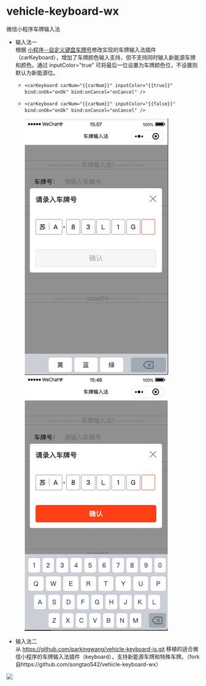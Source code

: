 # vehicle-keyboard-wx
微信小程序车牌输入法

* 输入法一  
  根据 [小程序--自定义键盘车牌号](https://juejin.im/post/5c4e7069e51d454b0d75d3db)修改实现的车牌输入法插件（carKeyboard），增加了车牌颜色输入支持，但不支持同时输入新能源车牌和颜色。通过 inputColor="true" 可将最后一位设置为车牌颜色位，不设置则默认为新能源位。

  * ```<carKeyboard carNum="{{carNum}}" inputColor="{{true}}" bind:onOk="onOk" bind:onCancel="onCancel" />```

  * ```<carKeyboard carNum="{{carNum}}" inputColor="{{false}}" bind:onOk="onOk" bind:onCancel="onCancel" />```

    ![](keyboard.png)    ![](keyboard1.png)



* 输入法二  
从 https://github.com/parkingwang/vehicle-keyboard-js.git 移植的适合微信小程序的车牌输入法插件（keyboard），支持新能源车牌和特殊车牌。（fork自https://github.com/songtao542/vehicle-keyboard-wx）

![](keyboard.jpg)
